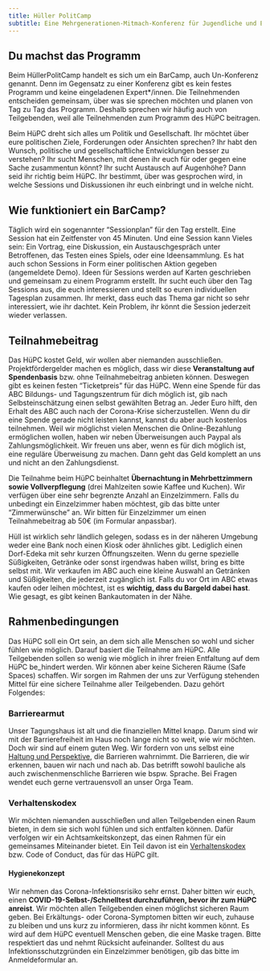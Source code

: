 ```yaml
---
title: Hüller PolitCamp
subtitle: Eine Mehrgenerationen-Mitmach-Konferenz für Jugendliche und Erwachsene
---
```



## Du machst das Programm

Beim HüllerPolitCamp handelt es sich um ein BarCamp, auch Un-Konferenz genannt. Denn im Gegensatz zu einer Konferenz gibt es kein festes Programm und keine eingeladenen Expert*/innen. Die Teilnehmenden entscheiden gemeinsam, über was sie sprechen möchten und planen von Tag zu Tag das Programm. Deshalb sprechen wir häufig auch von Teilgebenden, weil alle Teilnehmenden zum Programm des HüPC beitragen.

Beim HüPC dreht sich alles um Politik und Gesellschaft. Ihr möchtet über eure politischen Ziele, Forderungen oder Ansichten sprechen? Ihr habt den Wunsch, politische und gesellschaftliche Entwicklungen besser zu verstehen? Ihr sucht Menschen, mit denen ihr euch für oder gegen eine Sache zusammentun könnt? Ihr sucht Austausch auf Augenhöhe? Dann seid ihr richtig beim HüPC. Ihr bestimmt, über was gesprochen wird, in welche Sessions und Diskussionen ihr euch einbringt und in welche nicht.

## Wie funktioniert ein BarCamp?

Täglich wird ein sogenannter “Sessionplan” für den Tag erstellt. Eine Session hat ein Zeitfenster von 45 Minuten. Und eine Session kann Vieles sein: Ein Vortrag, eine Diskussion, ein Austauschgespräch unter Betroffenen, das Testen eines Spiels, oder eine Ideensammlung. Es hat auch schon Sessions in Form einer politischen Aktion gegeben (angemeldete Demo). Ideen für Sessions werden auf Karten geschrieben und gemeinsam zu einem Programm erstellt. Ihr sucht euch über den Tag Sessions aus, die euch interessieren und stellt so euren individuellen Tagesplan zusammen. Ihr merkt, dass euch das Thema gar nicht so sehr interessiert, wie ihr dachtet. Kein Problem, ihr könnt die Session jederzeit wieder verlassen.

## Teilnahmebeitrag

Das HüPC kostet Geld, wir wollen aber niemanden ausschließen. Projektfördergelder machen es möglich, dass wir diese **Veranstaltung auf Spendenbasis** bzw. ohne Teilnahmebeitrag anbieten können. Deswegen gibt es keinen festen “Ticketpreis” für das HüPC. Wenn eine Spende für das ABC Bildungs- und Tagungszentrum für dich möglich ist, gib nach Selbsteinschätzung einen selbst gewählten Betrag an. Jeder Euro hilft, den Erhalt des ABC auch nach der Corona-Krise sicherzustellen. Wenn du dir eine Spende gerade nicht leisten kannst, kannst du aber auch kostenlos teilnehmen. Weil wir möglichst vielen Menschen die Online-Bezahlung ermöglichen wollen, haben wir neben Überweisungen auch Paypal als Zahlungsmöglichkeit. Wir freuen uns aber, wenn es für dich möglich ist, eine reguläre Überweisung zu machen. Dann geht das Geld komplett an uns und nicht an den Zahlungsdienst.

Die Teilnahme beim HüPC beinhaltet **Übernachtung in Mehrbettzimmern sowie Vollverpflegung** (drei Mahlzeiten sowie Kaffee und Kuchen). Wir verfügen über eine sehr begrenzte Anzahl an Einzelzimmern. Falls du unbedingt ein Einzelzimmer haben möchtest, gib das bitte unter “Zimmerwünsche” an. Wir bitten für Einzelzimmer um einen Teilnahmebeitrag ab 50€ (im Formular anpassbar).

Hüll ist wirklich sehr ländlich gelegen, sodass es in der näheren Umgebung weder eine Bank noch einen Kiosk oder ähnliches gibt. Lediglich einen Dorf-Edeka mit sehr kurzen Öffnungszeiten. Wenn du gerne spezielle Süßigkeiten, Getränke oder sonst irgendwas haben willst, bring es bitte selbst mit. Wir verkaufen im ABC auch eine kleine Auswahl an Getränken und Süßigkeiten, die jederzeit zugänglich ist. Falls du vor Ort im ABC etwas kaufen oder leihen möchtest, ist es **wichtig, dass du Bargeld dabei hast**. Wie gesagt, es gibt keinen Bankautomaten in der Nähe.

## Rahmenbedingungen

Das HüPC soll ein Ort sein, an dem sich alle Menschen so wohl und sicher fühlen wie möglich. Darauf basiert die Teilnahme am HüPC. Alle Teilgebenden sollen so wenig wie möglich in ihrer freien Entfaltung auf dem HüPC be_hindert werden. Wir können aber keine Sicheren Räume (Safe Spaces) schaffen. Wir sorgen im Rahmen der uns zur Verfügung stehenden Mittel für eine sichere Teilnahme aller Teilgebenden. Dazu gehört Folgendes:

### Barrierearmut

Unser Tagungshaus ist alt und die finanziellen Mittel knapp. Darum sind wir mit der Barrierefreiheit im Haus noch lange nicht so weit, wie wir möchten. Doch wir sind auf einem guten Weg. Wir fordern von uns selbst eine [Haltung und Perspektive](https://www.abc-huell.de/ueber-uns/#disabilitystatement), die Barrieren wahrnimmt. Die Barrieren, die wir erkennen, bauen wir nach und nach ab. Das betrifft sowohl bauliche als auch zwischenmenschliche Barrieren wie bspw. Sprache. Bei Fragen wendet euch gerne vertrauensvoll an unser Orga Team.

### Verhaltenskodex

Wir möchten niemanden ausschließen und allen Teilgebenden einen Raum bieten, in dem sie sich wohl fühlen und sich entfalten können. Dafür verfolgen wir ein Achtsamkeitskonzept, das einen Rahmen für ein gemeinsames Miteinander bietet. Ein Teil davon ist ein [Verhaltenskodex](../code-of-conduct/) bzw. Code of Conduct, das für das HüPC gilt.

#### Hygienekonzept

Wir nehmen das Corona-Infektionsrisiko sehr ernst. Daher bitten wir euch, einen **COVID-19-Selbst-/Schnelltest durchzuführen, bevor ihr zum HüPC anreist**. Wir möchten allen Teilgebenden einen möglichst sicheren Raum geben. Bei Erkältungs- oder Corona-Symptomen bitten wir euch, zuhause zu bleiben und uns kurz zu informieren, dass ihr nicht kommen könnt. Es wird auf dem HüPC eventuell Menschen geben, die eine Maske tragen. Bitte respektiert das und nehmt Rücksicht aufeinander. Solltest du aus Infektionsschutzgründen ein Einzelzimmer benötigen, gib das bitte im Anmeldeformular an.